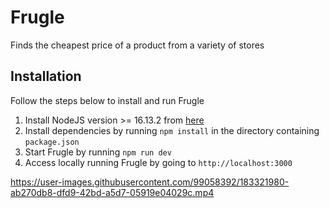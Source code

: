 # Frugle

Finds the cheapest price of a product from a variety of stores


## Installation
Follow the steps below to install and run Frugle

1. Install NodeJS version >= 16.13.2 from [here](https://nodejs.org/en/)
2. Install dependencies by running `npm install` in the directory containing `package.json`
3. Start Frugle by running `npm run dev`
4. Access locally running Frugle by going to `http://localhost:3000`

https://user-images.githubusercontent.com/99058392/183321980-ab270db8-dfd9-42bd-a5d7-05919e04029c.mp4

